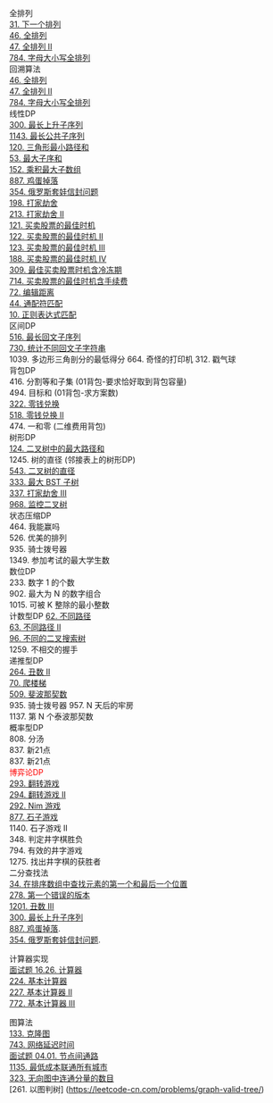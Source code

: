 全排列  
[31. 下一个排列](https://leetcode-cn.com/problems/next-permutation/)  
[46. 全排列](https://leetcode-cn.com/problems/permutations/)  
[47. 全排列 II](https://leetcode-cn.com/problems/permutations-ii/)  
[784. 字母大小写全排列](https://leetcode-cn.com/problems/letter-case-permutation/)  
回溯算法  
[46. 全排列](https://leetcode-cn.com/problems/permutations/)  
[47. 全排列 II](https://leetcode-cn.com/problems/permutations-ii/)  
[784. 字母大小写全排列](https://leetcode-cn.com/problems/letter-case-permutation/)  
线性DP  
[300. 最长上升子序列](https://leetcode-cn.com/problems/longest-increasing-subsequence/)  
[1143. 最长公共子序列](https://leetcode-cn.com/problems/longest-common-subsequence/)  
[120. 三角形最小路径和](https://leetcode-cn.com/problems/triangle/)  
[53. 最大子序和](https://leetcode-cn.com/problems/maximum-subarray/)  
[152. 乘积最大子数组](https://leetcode-cn.com/problems/maximum-product-subarray/)  
[887. 鸡蛋掉落](https://leetcode-cn.com/problems/super-egg-drop/submissions/)     
[354. 俄罗斯套娃信封问题](https://leetcode-cn.com/problems/russian-doll-envelopes/)  
[198. 打家劫舍](https://leetcode-cn.com/problems/house-robber/)   
[213. 打家劫舍 II](https://leetcode-cn.com/problems/house-robber-ii/)  
[121. 买卖股票的最佳时机](https://leetcode-cn.com/problems/best-time-to-buy-and-sell-stock/)   
[122. 买卖股票的最佳时机 II](https://leetcode-cn.com/problems/best-time-to-buy-and-sell-stock-ii/)   
[123. 买卖股票的最佳时机 III](https://leetcode-cn.com/problems/best-time-to-buy-and-sell-stock-iii/)   
[188. 买卖股票的最佳时机 IV](https://leetcode-cn.com/problems/best-time-to-buy-and-sell-stock-iv/)  
[309. 最佳买卖股票时机含冷冻期](https://leetcode-cn.com/problems/best-time-to-buy-and-sell-stock-with-cooldown/)  
[714. 买卖股票的最佳时机含手续费](https://leetcode-cn.com/problems/best-time-to-buy-and-sell-stock-with-transaction-fee/)  
[72. 编辑距离](https://leetcode-cn.com/problems/edit-distance/)  
[44. 通配符匹配](https://leetcode-cn.com/problems/wildcard-matching/)  
[10. 正则表达式匹配](https://leetcode-cn.com/problems/regular-expression-matching/)  
区间DP  
[516. 最长回文子序列](https://leetcode-cn.com/problems/longest-palindromic-subsequence/)     
[730. 统计不同回文子字符串](https://leetcode-cn.com/problems/count-different-palindromic-subsequences/)   
1039. 多边形三角剖分的最低得分 
664. 奇怪的打印机 
312. 戳气球  
背包DP  
416. 分割等和子集 (01背包-要求恰好取到背包容量)  
494. 目标和 (01背包-求方案数)  
[322. 零钱兑换](https://leetcode-cn.com/problems/coin-change/)  
[518. 零钱兑换 II](https://leetcode-cn.com/problems/coin-change-2/)  
474. 一和零 (二维费用背包)  
树形DP  
[124. 二叉树中的最大路径和](https://leetcode-cn.com/problems/binary-tree-maximum-path-sum/)  
1245. 树的直径 (邻接表上的树形DP)  
[543. 二叉树的直径](https://leetcode-cn.com/problems/diameter-of-binary-tree/)  
[333. 最大 BST 子树](https://leetcode-cn.com/problems/largest-bst-subtree/)  
[337. 打家劫舍 III](https://leetcode-cn.com/problems/house-robber-iii/)  
[968. 监控二叉树](https://leetcode-cn.com/problems/binary-tree-cameras/)  
状态压缩DP  
464. 我能赢吗  
526. 优美的排列   
935. 骑士拨号器   
1349. 参加考试的最大学生数   
数位DP  
233. 数字 1 的个数  
902. 最大为 N 的数字组合   
1015. 可被 K 整除的最小整数  
计数型DP
[62. 不同路径](https://leetcode-cn.com/problems/unique-paths/)  
[63. 不同路径 II](https://leetcode-cn.com/problems/unique-paths-ii/)    
[96. 不同的二叉搜索树](https://leetcode-cn.com/problems/unique-binary-search-trees/)  
1259. 不相交的握手  
递推型DP  
[264. 丑数 II](https://leetcode-cn.com/problems/ugly-number-ii/)  
[70. 爬楼梯](https://leetcode-cn.com/problems/climbing-stairs/)  
[509. 斐波那契数](https://leetcode-cn.com/problems/fibonacci-number/)   
935. 骑士拨号器 
957. N 天后的牢房  
1137. 第 N 个泰波那契数    
概率型DP  
808. 分汤  
837. 新21点   
837. 新21点  
<font color=red> 博弈论DP </font>  
[293. 翻转游戏](https://leetcode-cn.com/problems/flip-game/)   
[294. 翻转游戏 II](https://leetcode-cn.com/problems/flip-game-ii/)  
[292. Nim 游戏](https://leetcode-cn.com/problems/nim-game/)    
[877. 石子游戏](https://leetcode-cn.com/problems/stone-game/)    
1140. 石子游戏 II  
348. 判定井字棋胜负  
794. 有效的井字游戏   
1275. 找出井字棋的获胜者  
二分查找法  
[34. 在排序数组中查找元素的第一个和最后一个位置](https://leetcode-cn.com/problems/find-first-and-last-position-of-element-in-sorted-array/)  
[278. 第一个错误的版本](https://leetcode-cn.com/problems/first-bad-version/)  
[1201. 丑数 III](https://leetcode-cn.com/problems/ugly-number-iii/)  
[300. 最长上升子序列](https://leetcode-cn.com/problems/longest-increasing-subsequence/)  
[887. 鸡蛋掉落](https://leetcode-cn.com/problems/super-egg-drop/submissions/).  
[354. 俄罗斯套娃信封问题](https://leetcode-cn.com/problems/russian-doll-envelopes/). 

计算器实现  
[面试题 16.26. 计算器](https://leetcode-cn.com/problems/calculator-lcci/)  
[224. 基本计算器](https://leetcode-cn.com/problems/basic-calculator/)  
[227. 基本计算器 II](https://leetcode-cn.com/problems/basic-calculator-ii/)  
[772. 基本计算器 III](https://leetcode-cn.com/problems/basic-calculator-iii/)  

图算法   
[133. 克隆图](https://leetcode-cn.com/problems/clone-graph/)  
[743. 网络延迟时间](https://leetcode-cn.com/problems/network-delay-time/)  
[面试题 04.01. 节点间通路](https://leetcode-cn.com/problems/route-between-nodes-lcci/)  
[1135. 最低成本联通所有城市](https://leetcode-cn.com/problems/connecting-cities-with-minimum-cost/)  
[323. 无向图中连通分量的数目](https://leetcode-cn.com/problems/number-of-connected-components-in-an-undirected-graph/)  
[261. 以图判树] (https://leetcode-cn.com/problems/graph-valid-tree/)    
